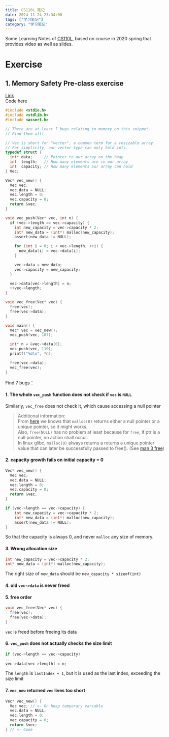 ```yaml
---
title: CS110L 笔记
date: 2024-11-24 23:34:00
tags: ["学习笔记"]
category: "学习笔记"
---
```


Some Learning Notes of [CS110L](https://reberhardt.com/cs110l/spring-2020/), based on course in 2020 spring that provides video as well as slides.
<!-- more -->

# Exercise
## 1. Memory Safety Pre-class exercise
[Link](https://reberhardt.com/cs110l/spring-2020/lecture-notes/lecture-02/)\
Code here
```C
#include <stdio.h>
#include <stdlib.h>
#include <assert.h>

// There are at least 7 bugs relating to memory on this snippet.
// Find them all!

// Vec is short for "vector", a common term for a resizable array.
// For simplicity, our vector type can only hold ints.
typedef struct {
  int* data;     // Pointer to our array on the heap
  int  length;   // How many elements are in our array
  int  capacity; // How many elements our array can hold
} Vec;

Vec* vec_new() {
  Vec vec;
  vec.data = NULL;
  vec.length = 0;
  vec.capacity = 0;
  return &vec;
}

void vec_push(Vec* vec, int n) {
  if (vec->length == vec->capacity) {
    int new_capacity = vec->capacity * 2;
    int* new_data = (int*) malloc(new_capacity);
    assert(new_data != NULL);

    for (int i = 0; i < vec->length; ++i) {
      new_data[i] = vec->data[i];
    }

    vec->data = new_data;
    vec->capacity = new_capacity;
  }

  vec->data[vec->length] = n;
  ++vec->length;
}

void vec_free(Vec* vec) {
  free(vec);
  free(vec->data);
}

void main() {
  Vec* vec = vec_new();
  vec_push(vec, 107);

  int* n = &vec->data[0];
  vec_push(vec, 110);
  printf("%d\n", *n);

  free(vec->data);
  vec_free(vec);
}
```
Find 7 bugs：

#### 1. The whole `vec_push` function does not check if `vec` is `NULL`
Similarly, `vec_free` does not check it, which cause accessing a null pointer

> Additional information:\
From [here](https://pubs.opengroup.org/onlinepubs/009695399/functions/malloc.html) we knows that `malloc(0)` returns either a null pointer or a unique pointer, so it might works.\
Also, `free(NULL)` has no problem at least because for `free`, if ptr is a null pointer, no action shall occur.\
In linux glibc, `malloc(0)` always returns a returns  a  unique pointer value that can later be successfully passed to free(). (See [man 3 free](https://man7.org/linux/man-pages/man3/free.3.html))

#### 2. capacity growth fails on initial capacity = 0
```C
Vec* vec_new() {
  Vec vec;
  vec.data = NULL;
  vec.length = 0;
  vec.capacity = 0;
  return &vec;
}

if (vec->length == vec->capacity) {
    int new_capacity = vec->capacity * 2;
    int* new_data = (int*) malloc(new_capacity);
    assert(new_data != NULL);
}
```
So that the capacity is always 0, and never `malloc` any size of memory.

#### 3. Wrong allocation size
```C
int new_capacity = vec->capacity * 2;
int* new_data = (int*) malloc(new_capacity);
```
The right size of `new_data` should be `new_capacity * sizeof(int)`
#### 4. old `vec->data` is never freed

#### 5. free order
```C
void vec_free(Vec* vec) {
  free(vec);
  free(vec->data);
}
```
`vec` is freed before freeing its data

#### 6. `vec_push` does not actually checks the size limit
```C
if (vec->length == vec->capacity) 
...
vec->data[vec->length] = n;
```
The `length` is `lastIndex + 1`, but it is used as the last index, exceeding the size limit

#### 7. `vec_new` returned `vec` lives too short
```C
Vec* vec_new() {
  Vec vec; // <- On heap temporary variable
  vec.data = NULL;
  vec.length = 0;
  vec.capacity = 0;
  return &vec;
} // <- Gone
```